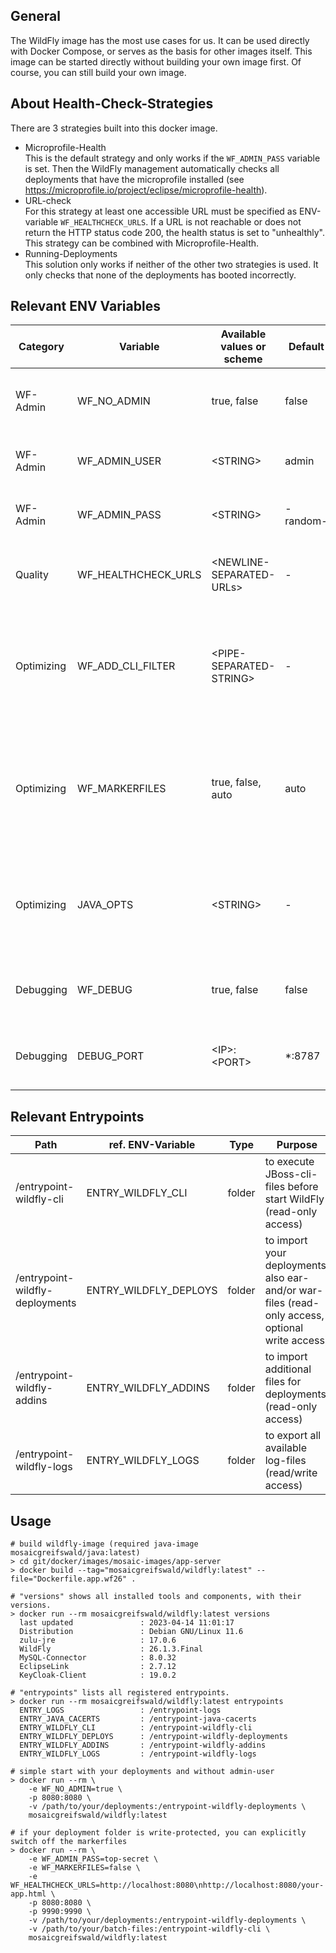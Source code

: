 ## General
The WildFly image has the most use cases for us.
It can be used directly with Docker Compose, or serves as the basis for other images itself.
This image can be started directly without building your own image first.
Of course, you can still build your own image.

## About Health-Check-Strategies
There are 3 strategies built into this docker image.

* Microprofile-Health<br>
  This is the default strategy and only works if the `WF_ADMIN_PASS` variable is set. Then the WildFly management automatically checks all deployments that have the microprofile installed (see https://microprofile.io/project/eclipse/microprofile-health).
* URL-check<br>
  For this strategy at least one accessible URL must be specified as ENV-variable `WF_HEALTHCHECK_URLS`. If a URL is not reachable or does not return the HTTP status code 200, the health status is set to "unhealthly". This strategy can be combined with Microprofile-Health.
* Running-Deployments<br>
  This solution only works if neither of the other two strategies is used. It only checks that none of the deployments has booted incorrectly.


## Relevant ENV Variables
| Category   | Variable            | Available values or scheme | Default  | Purpose                                                                                           |
|------------|---------------------|----------------------------|----------|---------------------------------------------------------------------------------------------------|
| WF-Admin   | WF_NO_ADMIN         | true, false                | false    | set `true` if you don't need wildfly-admin                                                        |
| WF-Admin   | WF_ADMIN_USER       | \<STRING\>                 | admin    | define username for wildfly-admin                                                                 |
| WF-Admin   | WF_ADMIN_PASS       | \<STRING\>                 | -random- | to set password for wildfly-admin                                                                 |
| Quality    | WF_HEALTHCHECK_URLS | \<NEWLINE-SEPARATED-URLs\> | -        | contain a list of urls to check the health of this container                                      |
| Optimizing | WF_ADD_CLI_FILTER   | \<PIPE-SEPARATED-STRING\>  | -        | define additional pipe-separated file-extensions that jboss-cli should process                    |
| Optimizing | WF_MARKERFILES      | true, false, auto          | auto     | these affect the creation of marker-files (.isdeploying or .deployed) in the deployment-directory |
| Optimizing | JAVA_OPTS           | \<STRING\>                 | -        | you need more memory? then give yourself more memory and any more                                 |
| Debugging  | WF_DEBUG            | true, false                | false    | set `true` to enable debug-mode in wildfly                                                        |
| Debugging  | DEBUG_PORT          | \<IP\>:\<PORT\>            | *:8787   | for debugging you can change the ip:port                                                          |


## Relevant Entrypoints
| Path                            | ref. ENV-Variable     | Type   | Purpose                                                                                          |
|---------------------------------|-----------------------|--------|--------------------------------------------------------------------------------------------------|
| /entrypoint-wildfly-cli         | ENTRY_WILDFLY_CLI     | folder | to execute JBoss-cli-files before start WildFly (read-only access)                               |
| /entrypoint-wildfly-deployments | ENTRY_WILDFLY_DEPLOYS | folder | to import your deployments, also ear- and/or war-files (read-only access, optional write access) |
| /entrypoint-wildfly-addins      | ENTRY_WILDFLY_ADDINS  | folder | to import additional files for deployments (read-only access)                                    |
| /entrypoint-wildfly-logs        | ENTRY_WILDFLY_LOGS    | folder | to export all available log-files (read/write access)                                            |


## Usage
```shell
# build wildfly-image (required java-image mosaicgreifswald/java:latest)
> cd git/docker/images/mosaic-images/app-server
> docker build --tag="mosaicgreifswald/wildfly:latest" --file="Dockerfile.app.wf26" .

# "versions" shows all installed tools and components, with their versions.
> docker run --rm mosaicgreifswald/wildfly:latest versions
  last updated               : 2023-04-14 11:01:17
  Distribution               : Debian GNU/Linux 11.6
  zulu-jre                   : 17.0.6
  WildFly                    : 26.1.3.Final
  MySQL-Connector            : 8.0.32
  EclipseLink                : 2.7.12
  KeyCloak-Client            : 19.0.2

# "entrypoints" lists all registered entrypoints.
> docker run --rm mosaicgreifswald/wildfly:latest entrypoints
  ENTRY_LOGS                 : /entrypoint-logs
  ENTRY_JAVA_CACERTS         : /entrypoint-java-cacerts
  ENTRY_WILDFLY_CLI          : /entrypoint-wildfly-cli
  ENTRY_WILDFLY_DEPLOYS      : /entrypoint-wildfly-deployments
  ENTRY_WILDFLY_ADDINS       : /entrypoint-wildfly-addins
  ENTRY_WILDFLY_LOGS         : /entrypoint-wildfly-logs

# simple start with your deployments and without admin-user
> docker run --rm \
    -e WF_NO_ADMIN=true \
    -p 8080:8080 \
    -v /path/to/your/deployments:/entrypoint-wildfly-deployments \
    mosaicgreifswald/wildfly:latest

# if your deployment folder is write-protected, you can explicitly switch off the markerfiles
> docker run --rm \
    -e WF_ADMIN_PASS=top-secret \
    -e WF_MARKERFILES=false \
    -e WF_HEALTHCHECK_URLS=http://localhost:8080\nhttp://localhost:8080/your-app.html \
    -p 8080:8080 \
    -p 9990:9990 \
    -v /path/to/your/deployments:/entrypoint-wildfly-deployments \
    -v /path/to/your/batch-files:/entrypoint-wildfly-cli \
    mosaicgreifswald/wildfly:latest

```
